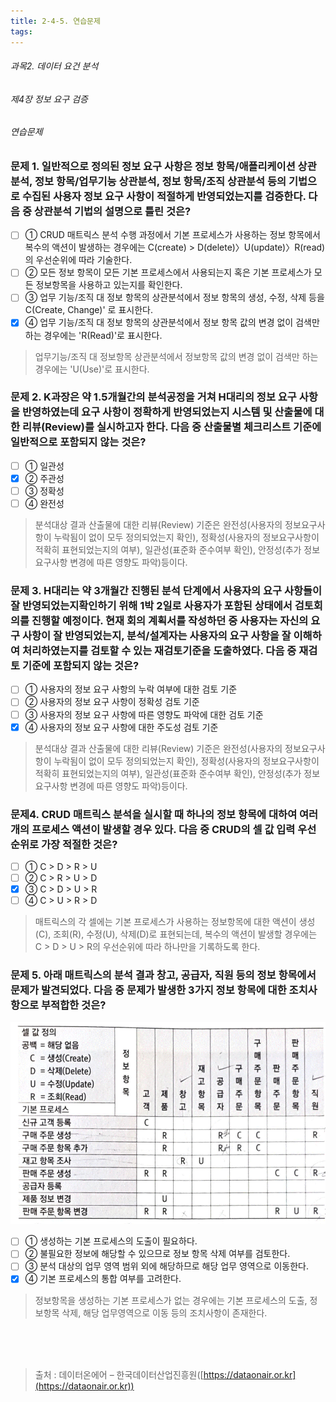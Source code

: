```yaml
---
title: 2-4-5. 연습문제
tags: 
---
```


###### 과목2. 데이터 요건 분석
###### 제4장 정보 요구 검증
###### 연습문제

### 문제 1. 일반적으로 정의된 정보 요구 사항은 정보 항목/애플리케이션 상관분석, 정보 항목/업무기능 상관분석, 정보 항목/조직 상관분석 등의 기법으로 수집된 사용자 정보 요구 사항이 적절하게 반영되었는지를 검증한다. 다음 중 상관분석 기법의 설명으로 틀린 것은?
  * [ ] ① CRUD 매트릭스 분석 수행 과정에서 기본 프로세스가 사용하는 정보 항목에서 복수의 액션이 발생하는 경우에는 C(create) > D(delete)〉U(update)〉R(read)의 우선순위에 따라 기술한다.
  * [ ] ② 모든 정보 항목이 모든 기본 프로세스에서 사용되는지 혹은 기본 프로세스가 모든 정보항목을 사용하고 있는지를 확인한다.
  * [ ] ③ 업무 기능/조직 대 정보 항목의 상관분석에서 정보 항목의 생성, 수정, 삭제 등을C(Create, Change)' 로 표시한다.
  * [x] ④ 업무 기능/조직 대 정보 항목의 상관분석에서 정보 항목 값의 변경 없이 검색만 하는 경우에는 'R(Read)'로 표시한다.
> 업무기능/조직 대 정보항목 상관분석에서 정보항목 값의 변경 없이 검색만 하는 경우에는 'U(Use)'로 표시한다.

### 문제 2. K과장은 약 1.5개월간의 분석공정을 거쳐 H대리의 정보 요구 사항을 반영하였는데 요구 사항이 정확하게 반영되었는지 시스템 및 산출물에 대한 리뷰(Review)를 실시하고자 한다. 다음 중 산출물별 체크리스트 기준에 일반적으로 포함되지 않는 것은?
  * [ ] ① 일관성
  * [x] ② 주관성
  * [ ] ③ 정확성
  * [ ] ④ 완전성
> 분석대상 결과 산출물에 대한 리뷰(Review) 기준은 완전성(사용자의 정보요구사항이 누락됨이 없이 모두 정의되었는지 확인), 정확성(사용자의 정보요구사항이 적확히 표현되었는지의 여부), 일관성(표준화 준수여부 확인), 안정성(추가 정보요구사항 변경에 따른 영향도 파악)등이다.

### 문제 3. H대리는 약 3개월간 진행된 분석 단계에서 사용자의 요구 사항들이 잘 반영되었는지확인하기 위해 1박 2일로 사용자가 포함된 상태에서 검토회의를 진행할 예정이다. 현재 회의 계획서를 작성하던 중 사용자는 자신의 요구 사항이 잘 반영되었는지, 분석/설계자는 사용자의 요구 사항을 잘 이해하여 처리하였는지를 검토할 수 있는 재검토기준을 도출하였다. 다음 중 재검토 기준에 포함되지 않는 것은?
  * [ ] ① 사용자의 정보 요구 사항의 누락 여부에 대한 검토 기준
  * [ ] ② 사용자의 정보 요구 사항이 정확성 검토 기준
  * [ ] ③ 사용자의 정보 요구 사항에 따른 영향도 파악에 대한 검토 기준
  * [x] ④ 사용자의 정보 요구 사항에 대한 주도성 검토 기준
> 분석대상 결과 산출물에 대한 리뷰(Review) 기준은 완전성(사용자의 정보요구사항이 누락됨이 없이 모두 정의되었는지 확인), 정확성(사용자의 정보요구사항이 적확히 표현되었는지의 여부), 일관성(표준화 준수여부 확인), 안정성(추가 정보요구사항 변경에 따른 영향도 파악)등이다.

### 문제4. CRUD 매트릭스 분석을 실시할 때 하나의 정보 항목에 대하여 여러 개의 프로세스 액션이 발생할 경우 있다. 다음 중 CRUD의 셀 값 입력 우선순위로 가장 적절한 것은?
  * [ ] ① C > D > R > U
  * [ ] ② C > R > U > D
  * [x] ③ C > D > U > R
  * [ ] ④ C > U > R > D
> 매트릭스의 각 셀에는 기본 프로세스가 사용하는 정보항목에 대한 액션이 생성(C), 조회(R), 수정(U), 삭제(D)로 표현되는데, 복수의 액션이 발생할 경우에는 C > D > U > R의 우선순위에 따라 하나만을 기록하도록 한다.

### 문제 5. 아래 매트릭스의 분석 결과 창고, 공급자, 직원 등의 정보 항목에서 문제가 발견되었다. 다음 중 문제가 발생한 3가지 정보 항목에 대한 조치사항으로 부적합한 것은?
![](../images_files/moon01.gif)
  * [ ] ① 생성하는 기본 프로세스의 도출이 필요하다.
  * [ ] ② 불필요한 정보에 해당할 수 있으므로 정보 항목 삭제 여부를 검토한다.
  * [ ] ③ 분석 대상의 업무 영역 범위 외에 해당하므로 해당 업무 영역으로 이동한다.
  * [x] ④ 기본 프로세스의 통합 여부를 고려한다.
> 정보항목을 생성하는 기본 프로세스가 없는 경우에는 기본 프로세스의 도출, 정보항목 삭제, 해당 업무영역으로 이동 등의 조치사항이 존재한다.

<br><br><br>
> 출처 : 데이터온에어 – 한국데이터산업진흥원([https://dataonair.or.kr](https://dataonair.or.kr))